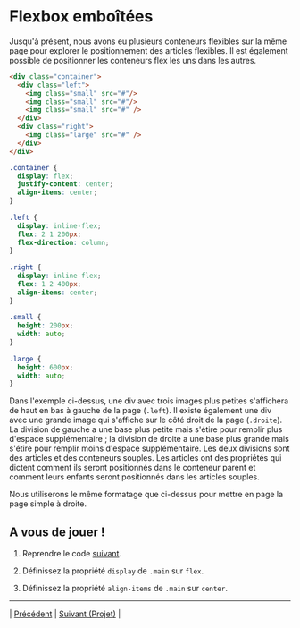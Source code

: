 # Flexbox emboîtées

Jusqu'à présent, nous avons eu plusieurs conteneurs flexibles sur la même page pour explorer le positionnement des articles flexibles. Il est également possible de positionner les conteneurs flex les uns dans les autres.

```html
<div class="container">
  <div class="left">
    <img class="small" src="#"/>
    <img class="small" src="#"/>
    <img class="small" src="#" />
  </div>
  <div class="right">
    <img class="large" src="#" />
  </div>
</div>
```

```css
.container {
  display: flex;
  justify-content: center;
  align-items: center;
}
 
.left {
  display: inline-flex;
  flex: 2 1 200px;
  flex-direction: column;
}
 
.right {
  display: inline-flex;
  flex: 1 2 400px;
  align-items: center;
}
 
.small {
  height: 200px;
  width: auto;
}
 
.large {
  height: 600px;
  width: auto;
}
```

Dans l'exemple ci-dessus, une div avec trois images plus petites s'affichera de haut en bas à gauche de la page (`.left`). Il existe également une div avec une grande image qui s'affiche sur le côté droit de la page (`.droite`). La division de gauche a une base plus petite mais s'étire pour remplir plus d'espace supplémentaire ; la division de droite a une base plus grande mais s'étire pour remplir moins d'espace supplémentaire. Les deux divisions sont des articles et des conteneurs souples. Les articles ont des propriétés qui dictent comment ils seront positionnés dans le conteneur parent et comment leurs enfants seront positionnés dans les articles souples.

Nous utiliserons le même formatage que ci-dessus pour mettre en page la page simple à droite.

## A vous de jouer !

1. Reprendre le code  [suivant](/versions-exercices/v0-13-14/).

2. Définissez la propriété `display` de `.main` sur `flex`.

3. Définissez la propriété `align-items` de `.main` sur `center`.

___
| [Précédent](./13-flex-flow.md)       | [Suivant (Projet)](./liste-taches/explications.md)    |
